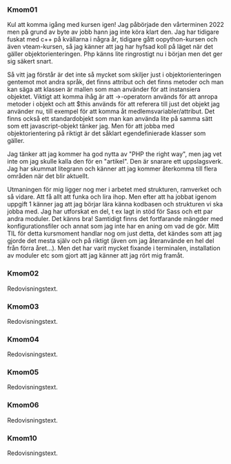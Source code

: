 <a name="kmom01"></a>

### Kmom01
Kul att komma igång med kursen igen! Jag påbörjade den vårterminen 2022 men på grund av byte av jobb hann jag inte köra klart den. Jag har tidigare fuskat med c++ på kvällarna i några år, tidigare gått oopython-kursen och även vteam-kursen, så jag känner att jag har hyfsad koll på läget när det gäller objektorienteringen. Php känns lite ringrostigt nu i början men det ger sig säkert snart.

Så vitt jag förstår är det inte så mycket som skiljer just i objektorienteringen gentemot mot andra språk, det finns attribut och det finns metoder och man kan säga att klassen är mallen som man använder för att instansiera objektet. Viktigt att komma ihåg är att ->-operatorn används för att anropa metoder i objekt och att $this används för att referera till just det objekt jag använder nu, till exempel för att komma åt medlemsvariabler/attribut. Det finns också ett standardobjekt som man kan använda lite på samma sätt som ett javascript-objekt tänker jag. Men för att jobba med objektorientering på riktigt är det såklart egendefinierade klasser som gäller.

Jag tänker att jag kommer ha god nytta av "PHP the right way", men jag vet inte om jag skulle kalla den för en "artikel". Den är snarare ett uppslagsverk. Jag har skummat litegrann och känner att jag kommer återkomma till flera områden när det blir aktuellt.

Utmaningen för mig ligger nog mer i arbetet med strukturen, ramverket och så vidare. Att få allt att funka och lira ihop. Men efter att ha jobbat igenom uppgift 1 känner jag att jag börjar lära känna kodbasen och strukturen vi ska jobba med. Jag har utforskat en del, t ex lagt in stöd för Sass och ett par andra moduler. Det känns bra! Samtidigt finns det fortfarande mängder med konfigurationsfiler och annat som jag inte har en aning om vad de gör. Mitt TIL för detta kursmoment handlar nog om just detta, det kändes som att jag gjorde det mesta själv och på riktigt (även om jag återanvände en hel del från förra året...). Men det har varit mycket fixande i terminalen, installation av moduler etc som gjort att jag känner att jag rört mig framåt.

<a name="kmom02"></a>

### Kmom02

Redovisningstext.

<a name="kmom03"></a>

### Kmom03

Redovisningstext.

<a name="kmom04"></a>

### Kmom04

Redovisningstext.

<a name="kmom05"></a>

### Kmom05

Redovisningstext.

<a name="kmom06"></a>

### Kmom06

Redovisningstext.

<a name="kmom10"></a>

### Kmom10

Redovisningstext.